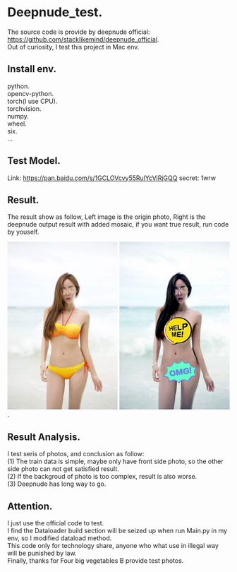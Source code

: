 # Deepnude_test.  
The source code is provide by deepnude official: https://github.com/stacklikemind/deepnude_official.  
Out of curiosity, I test this project in Mac env.

## Install env.  
python.       
opencv-python.   
torch(I use CPU).   
torchvision.    
numpy.   
wheel.   
six.  
...   
## Test Model.  
Link: https://pan.baidu.com/s/1GCLOVcvy55RulYcViRjGQQ  secret: 1wrw

## Result.  
The result show as follow, Left image is the origin photo, Right is the deepnude output result with added mosaic, if you want true result, run code by youself.  
<div align=left><img src="https://github.com/2anchao/deepnude_test/blob/main/img_show/show.jpeg" width="250" height="380"<div align=right><img src="https://github.com/2anchao/deepnude_test/blob/main/img_show/input1.jpg" width="250" height="380" /></div>. 

## Result Analysis. 
I test seris of photos, and conclusion as follow:   
(1) The train data is simple, maybe only have front side photo, so the other side photo can not get satisfied result.  
(2) If the backgroud of photo is too complex, result is also worse.    
(3) Deepnude has long way to go. 

## Attention.   
I just use the official code to test.    
I find the Dataloader build section will be seized up when run Main.py in my env, so I modified dataload method.    
This code only for technology share, anyone who what use in illegal way will be punished by law.     
Finally, thanks for Four big vegetables B provide test photos.     
